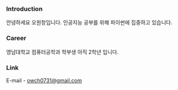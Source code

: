 ### Introduction
안녕하세요 오원창입니다.
인공지능 공부를 위해 파이썬에 집중하고 있습니다.

### Career
영남대학교 컴퓨터공학과 학부생
아직 2학년 입니다.

### Link
E-mail - owch0731@gmail.com
